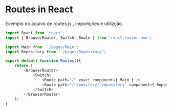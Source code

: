 # Routes in React

Exemplo do aquivo de routes.js , importções e utilizção.

```js
import React from 'react';
import { BrowserRouter, Switch, Route } from 'react-router-dom';

import Main from './pages/Main';
import Repository from './pages/Repository';

export default function Routes(){
    return (
        <BrowserRouter>
            <Switch>
                <Route path="/" exact component={ Main } />
                <Route path="/repository/:repository" component={ Repository } />
            </Switch>
        </BrowserRouter>
    );
}
```
